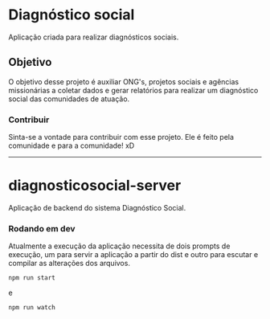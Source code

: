 # Diagnóstico social

Aplicação criada para realizar diagnósticos sociais.

## Objetivo

 O objetivo desse projeto é auxiliar ONG's, projetos sociais e agências missionárias a coletar dados e gerar relatórios para realizar um diagnóstico social das comunidades de atuação.

### Contribuir

Sinta-se a vontade para contribuir com esse projeto.
Ele é feito pela comunidade e para a comunidade! xD

---

# diagnosticosocial-server

Aplicação de backend do sistema Diagnóstico Social.

### Rodando em dev

Atualmente a execução da aplicação necessita de dois prompts de execução, um para servir a aplicação a partir do dist e outro para escutar e compilar as alterações dos arquivos.

`npm run start`

e

`npm run watch`